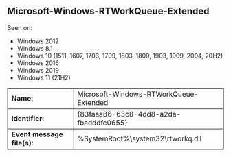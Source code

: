 ## Microsoft-Windows-RTWorkQueue-Extended

Seen on:
* Windows 2012
* Windows 8.1
* Windows 10 (1511, 1607, 1703, 1709, 1803, 1809, 1903, 1909, 2004, 20H2)
* Windows 2016
* Windows 2019
* Windows 11 (21H2)

<table border="1" class="docutils">
  <tbody>
    <tr>
      <td><b>Name:</b></td>
      <td>Microsoft-Windows-RTWorkQueue-Extended</td>
    </tr>
    <tr>
      <td><b>Identifier:</b></td>
      <td>{83faaa86-63c8-4dd8-a2da-fbadddfc0655}</td>
    </tr>
    <tr>
      <td><b>Event message file(s):</b></td>
      <td>%SystemRoot%\system32\rtworkq.dll</td>
    </tr>
  </tbody>
</table>

&nbsp;

